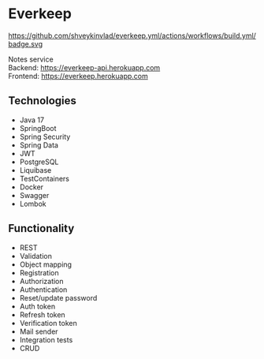 
# Everkeep
https://github.com/shveykinvlad/everkeep.yml/actions/workflows/build.yml/badge.svg

Notes service  
Backend: https://everkeep-api.herokuapp.com  
Frontend: https://everkeep.herokuapp.com  
## Technologies
* Java 17
* SpringBoot
* Spring Security
* Spring Data
* JWT
* PostgreSQL
* Liquibase
* TestContainers
* Docker
* Swagger
* Lombok
## Functionality
* REST
* Validation
* Object mapping
* Registration
* Authorization
* Authentication
* Reset/update password
* Auth token
* Refresh token
* Verification token
* Mail sender
* Integration tests
* CRUD


